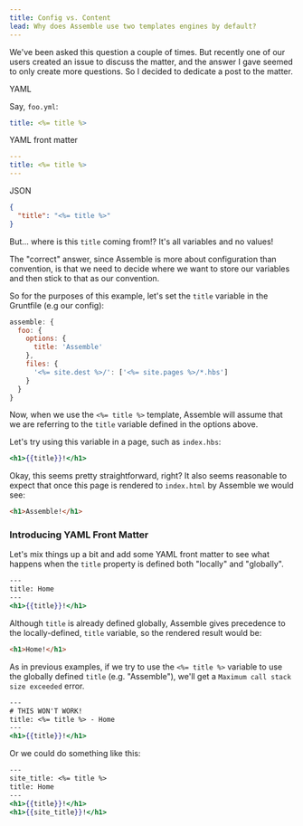 ```yaml
---
title: Config vs. Content
lead: Why does Assemble use two templates engines by default?
---
```


We've been asked this question a couple of times. But recently one of our users created an issue to discuss the matter, and the answer I gave seemed to only create more questions. So I decided to dedicate a post to the matter.


YAML

Say, `foo.yml`:

```yaml
title: <%= title %>
```

YAML front matter

```yaml
---
title: <%= title %>
---
```

JSON

```json
{
  "title": "<%= title %>"
}
```

But... where is this `title` coming from!? It's all variables and no values!

The "correct" answer, since Assemble is more about configuration than convention, is that we need to decide where we want to store our variables and then stick to that as our convention.

So for the purposes of this example, let's set the `title` variable in the Gruntfile (e.g our config):

```js
assemble: {
  foo: {
    options: {
      title: 'Assemble'
    },
    files: {
      '<%= site.dest %>/': ['<%= site.pages %>/*.hbs']
    }
  }
}
```

Now, when we use the `<%= title %>` template, Assemble will assume that we are referring to the `title` variable defined in the options above.

Let's try using this variable in a page, such as `index.hbs`:

```handlebars
<h1>{{title}}!</h1>
```
Okay, this seems pretty straightforward, right? It also seems reasonable to expect that once this page is rendered to `index.html` by Assemble we would see:

```html
<h1>Assemble!</h1>
```

### Introducing YAML Front Matter

Let's mix things up a bit and add some YAML front matter to see what happens when the `title` property is defined both "locally" and "globally".

```handlebars
---
title: Home
---
<h1>{{title}}!</h1>
```
Although `title` is already defined globally, Assemble gives precedence to the locally-defined, `title` variable, so the rendered result would be:

```html
<h1>Home!</h1>
```

As in previous examples, if we try to use the `<%= title %>` variable to use the globally defined `title` (e.g. "Assemble"), we'll get a `Maximum call stack size exceeded` error.

```handlebars
---
# THIS WON'T WORK!
title: <%= title %> - Home
---
<h1>{{title}}!</h1>
```

Or we could do something like this:

```handlebars
---
site_title: <%= title %>
title: Home
---
<h1>{{title}}!</h1>
<h1>{{site_title}}!</h1>
```
